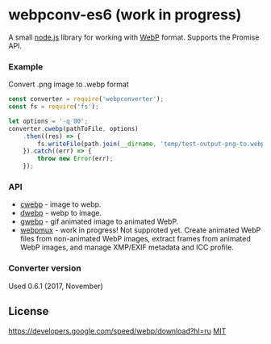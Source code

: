# webpconv-es6 (work in progress)
A small [node.js](http://nodejs.org) library for working with [WebP](https://developers.google.com/speed/webp/docs/using) format. Supports the Promise API.

### Example
Convert .png image to .webp format

```js
const converter = require('webpconverter');
const fs = require('fs');

let options = '-q 80';
converter.cwebp(pathToFile, options)
    .then((res) => {
        fs.writeFile(path.join(__dirname, 'temp/test-output-png-to.webp'), res, 'hex');
    }).catch((err) => {
        throw new Error(err);
    });
```

### API
  - [cwebp](https://developers.google.com/speed/webp/docs/cwebp)  - image to webp.
  - [dwebp](https://developers.google.com/speed/webp/docs/dwebp)  - webp to image.
  - [gwebp](https://developers.google.com/speed/webp/docs/gif2webp) - gif animated image to animated WebP.
  - [webpmux](https://developers.google.com/speed/webp/docs/webpmux)  - work in progress! Not supproted yet. Create animated WebP files from non-animated WebP images, extract frames from animated WebP images, and manage XMP/EXIF metadata and ICC profile.

### Converter version
   Used 0.6.1 (2017, November)

## License
https://developers.google.com/speed/webp/download?hl=ru
  [MIT](LICENSE)
